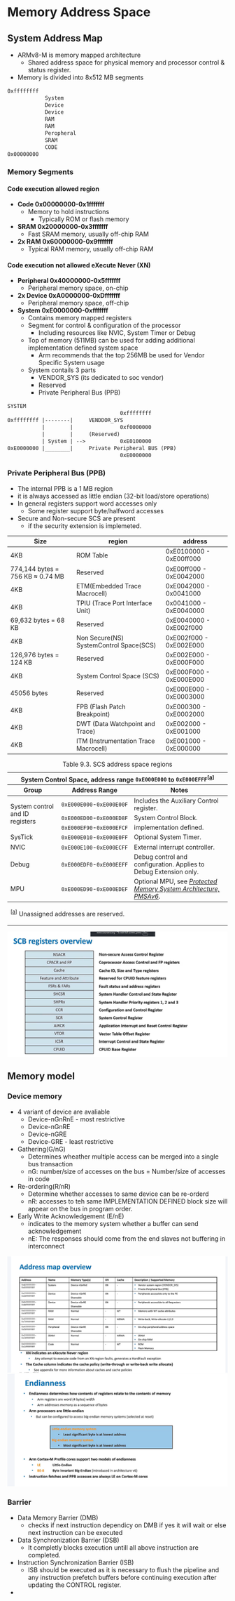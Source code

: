 # Memory Address Space

## System Address Map

- ARMv8-M is memory mapped architecture
  - Shared address space for physical memory and processor control & status register.
- Memory is divided into 8x512 MB segments

```
0xffffffff
            System
            Device
            Device
            RAM
            RAM
            Peropheral
            SRAM
            CODE
0x00000000

```

### Memory Segments

#### Code execution allowed region

- **Code 0x00000000-0x1fffffff**
  - Memory to hold instructions
    - Typically ROM or flash memory
- **SRAM 0x20000000-0x3fffffff**
  - Fast SRAM memory, usually off-chip RAM
- **2x RAM 0x60000000-0x9fffffff**
  - Typical RAM memory, usually off-chip RAM

#### Code execution not allowed eXecute Never (XN)

- **Peripheral 0x40000000-0x5fffffff**
  - Peripheral memory space, on-chip
- **2x Device 0xA0000000-0xDfffffff**
  - Peripheral memory space, off-chip
- **System 0xE0000000-0xfffffff**
  - Contains memory mapped registers
  - Segment for control & configuration of the processor
    - Including resources like NVIC, System Timer or Debug
  - Top of memory (511MB) can be used for adding additional implementation defined system space
    - Arm recommends that the top 256MB be used for Vendor Specific System usage
  - System contails 3 parts
    - VENDOR_SYS (its dedicated to soc vendor)
    - Reserved
    - Private Peripheral Bus (PPB)

```
SYSTEM
                                    0xffffffff
0xffffffff |--------|     VENDDOR_SYS
           |        |               0xf0000000
           |        |     (Reserved)
           | System | -->           0xE0100000
0xE0000000 |________|     Private Peripheral BUS (PPB)
                                    0xE0000000

```

### Private Peripheral Bus (PPB)

- The internal PPB is a 1 MB region
- it is always accessed as little endian (32-bit load/store operations)
- In general registers support word accesses only
  - Some register support byte/halfword accesses
- Secure and Non-secure SCS are present
  - if the security extension is implemeted.

| Size                             | region                                  | address                 |
| -------------------------------- | --------------------------------------- | ----------------------- |
| 4KB                              | ROM Table                               | 0xE0100000 - 0xE00ff000 |
| 774,144 bytes = 756 KB ≈ 0.74 MB | Reserved                                | 0xE00ff000 - 0xE0042000 |
| 4KB                              | ETM(Embedded Trace Macrocell)           | 0xE0042000 - 0x0041000  |
| 4KB                              | TPIU (Trace Port Interface Unit)        | 0x0041000 - 0xE0040000  |
| 69,632 bytes = 68 KB             | Reserved                                | 0xE0040000 - 0xE002f000 |
| 4KB                              | Non Secure(NS) SystemControl Space(SCS) | 0xE002f000 - 0xE002E000 |
| 126,976 bytes = 124 KB           | Reserved                                | 0xE002E000 - 0xE000F000 |
| 4KB                              | System Control Space (SCS)              | 0xE000F000 - 0xE000E000 |
| 45056 bytes                      | Reserved                                | 0xE000E000 - 0xE0003000 |
| 4KB                              | FPB (Flash Patch Breakpoint)            | 0xE000300 - 0xE0002000  |
| 4KB                              | DWT (Data Watchpoint and Trace)         | 0xE002000 - 0xE001000   |
| 4KB                              | ITM (Instrumentation Trace Macrocell)   | 0xE001000 - 0xE000000   |

<table class="c-table is-sticky is-striped">
  <caption>
    Table 9.3. SCS address space regions
  </caption>
  <colgroup>
    <col />
    <col />
    <col />
  </colgroup>
  <thead>
    <tr>
      <th colspan="3">
        System Control Space, address range
        <span><code class="hljs">0xE000E000</code></span> to
        <span><code class="hljs">0xE000EFFF</code></span><sup>[<a class="c-anchor"
            href="/documentation/ddi0419/c/System-Level-Architecture/System-Address-Map/System-Control-Space--SCS-#ftn.id6437747"><span
              id="id6437747">a</span></a>]</sup>
      </th>
    </tr>
    <tr>
      <th>Group</th>
      <th>Address Range</th>
      <th>Notes</th>
    </tr>
  </thead>
  <tbody>
    <tr>
      <td rowspan="3">System control and ID registers</td>
      <td>
        <span><code class="hljs">0xE000E000</code></span>-<span><code class="hljs">0xE000E00F</code></span>
      </td>
      <td>Includes the Auxiliary Control register.</td>
    </tr>
    <tr>
      <td>
        <span><code class="hljs">0xE000ED00</code></span>-<span><code class="hljs">0xE000ED8F</code></span>
      </td>
      <td>System Control Block.</td>
    </tr>
    <tr>
      <td>
        <span><code class="hljs">0xE000EF90</code></span>-<span><code class="hljs">0xE000EFCF</code></span>
      </td>
      <td>implementation defined.</td>
    </tr>
    <tr>
      <td>SysTick</td>
      <td>
        <span><code class="hljs">0xE000E010</code></span>-<span><code class="hljs">0xE000E0FF</code></span>
      </td>
      <td>Optional System Timer.</td>
    </tr>
    <tr>
      <td>NVIC</td>
      <td>
        <span><code class="hljs">0xE000E100</code></span>-<span><code class="hljs">0xE000ECFF</code></span>
      </td>
      <td>External interrupt controller.</td>
    </tr>
    <tr>
      <td>Debug</td>
      <td>
        <span><code class="hljs">0xE000EDF0</code></span>-<span><code class="hljs">0xE000EEFF</code></span>
      </td>
      <td>Debug control and configuration. Applies to Debug Extension only.</td>
    </tr>
    <tr>
      <td>MPU</td>
      <td>
        <span><code class="hljs">0xE000ED90</code></span>-<span><code class="hljs">0xE000EDEF</code></span>
      </td>
      <td>
        Optional MPU, see
        <a class="document-topic c-anchor" title="9.5. Protected Memory System Architecture, PMSAv6"
          document-topic-path="/ddi0419/c/System-Level-Architecture/System-Address-Map/Protected-Memory-System-Architecture--PMSAv6?lang=en"
          href="/documentation/ddi0419/c/System-Level-Architecture/System-Address-Map/Protected-Memory-System-Architecture--PMSAv6?lang=en"><span><em>Protected
              Memory System Architecture, PMSAv6</em></span></a>.
      </td>
    </tr>
  </tbody>
  <tbody>
    <tr>
      <td colspan="3">
        <div>
          <div>
            <p>
              <sup>[<a class="c-anchor"
                  href="/documentation/ddi0419/c/System-Level-Architecture/System-Address-Map/System-Control-Space--SCS-#id6437747"><span
                    id="ftn.id6437747">a</span></a>]</sup>
              Unassigned addresses are reserved.
            </p>
          </div>
        </div>
      </td>
    </tr>
  </tbody>
</table>

![SCB_register_overview.png](SCB_register_overview.png)

## Memory model

### Device memory

- 4 variant of device are avaliable
  - Device-nGnRnE - most restrictive
  - Device-nGnRE
  - Device-nGRE
  - Device-GRE    - least restrictive
- Gathering(G/nG)
  - Determines wheather multiple access can be merged into a single bus transaction
  - nG: number/size of accesses on the bus = Number/size of accesses in code
- Re-ordering(R/nR)
  - Determine whether accesses to same device can be re-orderd
  - nR: accesses to teh same IMPLEMENTATION DEFINED block size will appear on the bus in program order.
- Early Write Acknowledgement (E/nE)
  - indicates to the memory system whether a buffer can send acknowledgement
  - nE: The responses should come from the end slaves not buffering in interconnect

![address_map_overview](address_map_overview.png)
![endianness](endianness.png)

### Barrier
- Data Memory Barrier (DMB)
  - checks if next instruction dependicy on DMB if yes it will wait or else next instruction can be executed
- Data Synchronization Barrier (DSB)
  - It completly blocks execution untill all above instruction are completed. 
- Instruction Synchronization Barrier (ISB)
  -  ISB should be executed as it is necessary to flush the pipeline and any instruction prefetch buffers before continuing execution after updating the CONTROL register.
- 